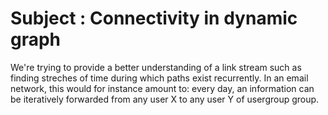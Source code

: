 # Subject : Connectivity in dynamic graph

We're trying to provide a better understanding of a link stream such as finding streches of time during which paths exist recurrently.
In an email network, this would for instance amount to: every day, an information can be iteratively forwarded from any user X to
any user Y of usergroup group.
